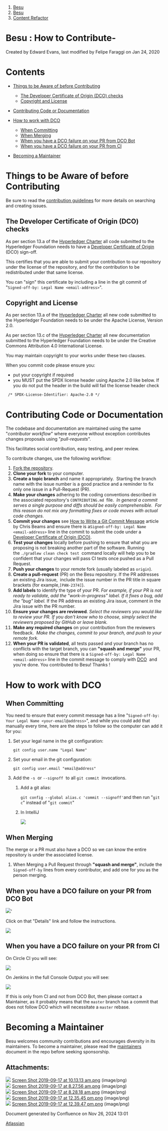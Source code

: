 1. [Besu](index.html)
2. [Besu](Besu_22151173.html)
3. [Content Refactor](Content-Refactor_22153881.html)

# Besu : How to Contribute-

Created by Edward Evans, last modified by Felipe Faraggi on Jan 24, 2020

# Contents

- [Things to be Aware of before Contributing](#HowtoContribute--ThingstobeAwareofbeforeContributing)
  
  - [The Developer Certificate of Origin (DCO) checks](#HowtoContribute--TheDeveloperCertificateofOrigin%28DCO%29checks)
  - [Copyright and License](#HowtoContribute--CopyrightandLicense)
- [Contributing Code or Documentation](#HowtoContribute--ContributingCodeorDocumentation)
- [How to work with DCO](#HowtoContribute--HowtoworkwithDCO)
  
  - [When Committing](#HowtoContribute--WhenCommitting)
  - [When Merging](#HowtoContribute--WhenMerging)
  - [When you have a DCO failure on your PR from DCO Bot](#HowtoContribute--WhenyouhaveaDCOfailureonyourPRfromDCOBot)
  - [When you have a DCO failure on your PR from CI](#HowtoContribute--WhenyouhaveaDCOfailureonyourPRfromCI)
- [Becoming a Maintainer](#HowtoContribute--BecomingaMaintainer)

# Things to be Aware of before Contributing

Be sure to read the [contribution guidelines](https://github.com/hyperledger/besu/blob/master/CONTRIBUTING.md) for more details on searching and creating issues.

## The Developer Certificate of Origin (DCO) checks

As per section 13.a of the [Hyperledger Charter](https://www.hyperledger.org/about/charter) all code submitted to the Hyperledger Foundation needs to have a [Developer Certificate of Origin](http://developercertificate.org/) (DCO) sign-off.

This certifies that you are able to submit your contribution to our repository under the license of the repository, and for the contribution to be redistributed under that same license.

You can "sign" this certificate by including a line in the git commit of "`Signed-off-by: Legal Name <email-address>`".

## Copyright and License

As per section 13.a of the [Hyperledger Charter](https://www.hyperledger.org/about/charter) all new code submitted to the Hyperledger Foundation needs to be under the Apache License, Version 2.0.

As per section 13.c of the [Hyperledger Charter](https://www.hyperledger.org/about/charter) all new documentation submitted to the Hyperledger Foundation needs to be under the Creative Commons Attribution 4.0 International License.

You may maintain copyright to your works under these two clauses.

When you commit code please ensure you:

- put your copyright if required
- you MUST put the SPDX license header using Apache 2.0 like below. If you do not put the header in the build will fail the license header check

```
 /* SPDX-License-Identifier: Apache-2.0 */
```

# Contributing Code or Documentation

The codebase and documentation are maintained using the same "*contributor workflow*" where everyone without exception contributes changes proposals using "*pull-requests*".

This facilitates social contribution, easy testing, and peer review.

To contribute changes, use the following workflow:

01. [Fork the repository](https://github.com/PegaSysEng/besu/fork).
02. **Clone your fork** to your computer.
03. **Create a topic branch** and name it appropriately.  Starting the branch name with the issue number is a good practice and a reminder to fix only one issue in a Pull-Request (PR).
04. **Make your changes** adhering to the coding conventions described in the associated repository's `CONTRIBUTING.md`  file.  *In general a commit serves a single purpose and diffs should be easily comprehensible.  For this reason do not mix any formatting fixes or code moves with actual code changes.*
05. **Commit your changes** see [How to Write a Git Commit Message](https://chris.beams.io/posts/git-commit/) article by Chris Beams and ensure there is a`Signed-off-by: Legal Name <email-address>` line in the commit to submit the code under a [Developer Certificate of Origin (DCO)](http://developercertificate.org/).
06. **Test your changes** locally before pushing to ensure that what you are proposing is not breaking another part of the software. Running the `./gradlew clean check test`  command locally will help you to be confident that your changes will pass CI tests once pushed as a Pull Request.
07. **Push your changes** to your remote fork (usually labeled as `origin`).
08. **Create a pull-request** (PR) on the Besu repository. If the PR addresses an existing Jira issue,  include the issue number in the PR title in square brackets (for example,`[PAN-2374]`).
09. **Add labels** to identify the type of your PR. *For example, if your PR is not ready to validate, add the "work-in-progress" label. If it fixes a bug, add the "bug" label.* If the PR address an existing Jira issue, comment in the Jira issue with the PR number.
10. **Ensure your changes are reviewed**. *Select the reviewers you would like to review your PR. If you don't know who to choose, simply select the reviewers proposed by GitHub or leave blank.*
11. **Make any required changes** on your contribution from the reviewers feedback.  *Make the changes, commit to your branch, and push to your remote fork.*
12. **When your PR is validated**, all tests passed and your branch has no conflicts with the target branch, you can **"squash and merge"** your PR, when doing so ensure that there is a `Signed-off-by: Legal Name <email-address>` line in the commit message to comply with [DCO](http://developercertificate.org/)  and you're done. You contributed to Besu! Thanks !

# How to work with DCO

## When Committing

You need to ensure that every commit message has a line "`Signed-off-by: Your Legal Name <your-email@address>`", and while you could add that manually every time, here are the steps to follow so the computer can add it for you:

1. Set your legal name in the git configuration:
   
   `git config user.name "Legal Name"`
2. Set your email in the git configuration:
   
   `git config user.email "email@address"`
3. Add the `-s`  or `--signoff`  to all `git commit`  invocations.
   
   1. Add a git alias:
      
      `git config --global alias.c 'commit --signoff'`and then run "`git c`" instead of "`git commit`"
   2. In IntelliJ
      
      ![](attachments/22153880/22153886.png?height=400)

## When Merging

The merge or a PR must also have a DCO so we can know the entire repository is under the associated license.

1. When Merging a Pull Request through **"squash and merge"**, include the `Signed-off-by` lines from every contributor, and add one for you as the person merging.

## When you have a DCO failure on your PR from DCO Bot

![](attachments/22153880/22153895.png?height=45)'

Click on that "Details" link and follow the instructions.

![](attachments/22153880/22153896.png?height=400)

## When you have a DCO failure on your PR from CI

On Circle CI you will see:

![](attachments/22153880/22153897.png?height=48)

On Jenkins in the full Console Output you will see:

![](attachments/22153880/22153898.png?height=64)

If this is only from CI and not from DCO Bot, then please contact a Maintainer, as it probably means that the `master` branch has a commit that does not follow DCO which will necessitate a `master` rebase.

# Becoming a Maintainer

Besu welcomes community contributions and encourages diversity in its maintainers. To become a maintainer, please read the [maintainers](https://github.com/hyperledger/besu/blob/master/MAINTAINERS.md) document in the repo before seeking sponsorship.

## Attachments:

![](images/icons/bullet_blue.gif) [Screen Shot 2019-09-17 at 10.13.13 am.png](attachments/22153880/22153886.png) (image/png)  
![](images/icons/bullet_blue.gif) [Screen Shot 2019-09-17 at 8.27.56 am.png](attachments/22153880/22153895.png) (image/png)  
![](images/icons/bullet_blue.gif) [Screen Shot 2019-09-17 at 8.28.18 am.png](attachments/22153880/22153896.png) (image/png)  
![](images/icons/bullet_blue.gif) [Screen Shot 2019-09-17 at 12.35.45 pm.png](attachments/22153880/22153897.png) (image/png)  
![](images/icons/bullet_blue.gif) [Screen Shot 2019-09-17 at 12.39.47 pm.png](attachments/22153880/22153898.png) (image/png)

Document generated by Confluence on Nov 26, 2024 13:01

[Atlassian](http://www.atlassian.com/)
